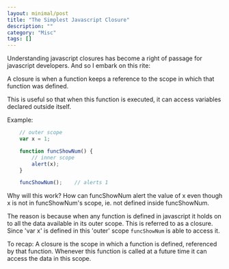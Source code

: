 ```yaml
---
layout: minimal/post
title: "The Simplest Javascript Closure"
description: ""
category: "Misc"
tags: []
---
```


Understanding javascript closures has become a right of passage for javascript developers. And so I embark on this rite:

A closure is when a function keeps a reference to the scope in which that function was defined.

This is useful so that when this function is executed, it can access variables declared outside itself.

Example:

```javascript
    // outer scope
    var x = 1;

    function funcShowNum() {
        // inner scope
        alert(x);
    }

    funcShowNum();    // alerts 1
```
Why will this work? How can funcShowNum alert the value of x even though x is not in funcShowNum's scope, ie. not defined inside funcShowNum.

The reason is because when any function is defined in javascript it holds on to all the data available in its outer scope. This is referred to as a closure.
Since 'var x' is defined in this 'outer' scope `funcShowNum` is able to access it.

To recap:
A closure is the scope in which a function is defined, referenced by that function.
Whenever this function is called at a future time it can access the data in this scope.
